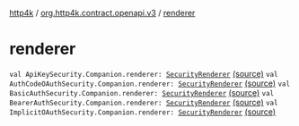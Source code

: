 [http4k](../index.md) / [org.http4k.contract.openapi.v3](index.md) / [renderer](./renderer.md)

# renderer

`val ApiKeySecurity.Companion.renderer: `[`SecurityRenderer`](../org.http4k.contract.openapi/-security-renderer/index.md) [(source)](https://github.com/http4k/http4k/blob/master/http4k-contract/src/main/kotlin/org/http4k/contract/openapi/v3/OpenApi3SecurityRenderer.kt#L24)
`val AuthCodeOAuthSecurity.Companion.renderer: `[`SecurityRenderer`](../org.http4k.contract.openapi/-security-renderer/index.md) [(source)](https://github.com/http4k/http4k/blob/master/http4k-contract/src/main/kotlin/org/http4k/contract/openapi/v3/OpenApi3SecurityRenderer.kt#L39)
`val BasicAuthSecurity.Companion.renderer: `[`SecurityRenderer`](../org.http4k.contract.openapi/-security-renderer/index.md) [(source)](https://github.com/http4k/http4k/blob/master/http4k-contract/src/main/kotlin/org/http4k/contract/openapi/v3/OpenApi3SecurityRenderer.kt#L63)
`val BearerAuthSecurity.Companion.renderer: `[`SecurityRenderer`](../org.http4k.contract.openapi/-security-renderer/index.md) [(source)](https://github.com/http4k/http4k/blob/master/http4k-contract/src/main/kotlin/org/http4k/contract/openapi/v3/OpenApi3SecurityRenderer.kt#L77)
`val ImplicitOAuthSecurity.Companion.renderer: `[`SecurityRenderer`](../org.http4k.contract.openapi/-security-renderer/index.md) [(source)](https://github.com/http4k/http4k/blob/master/http4k-contract/src/main/kotlin/org/http4k/contract/openapi/v3/OpenApi3SecurityRenderer.kt#L91)